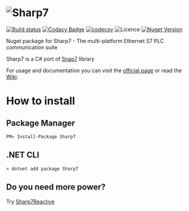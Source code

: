 # ![Sharp7](https://raw.githubusercontent.com/fbarresi/sharp7/master/doc/images/logo.jpg)

[![Build status](https://ci.appveyor.com/api/projects/status/2i77qfjjq8aep50b?svg=true)](https://ci.appveyor.com/project/fbarresi/sharp7)
[![Codacy Badge](https://api.codacy.com/project/badge/Grade/4ff75e759a66416a84052769a71b70c6)](https://www.codacy.com/manual/fbarresi/Sharp7?utm_source=github.com&amp;utm_medium=referral&amp;utm_content=fbarresi/Sharp7&amp;utm_campaign=Badge_Grade)
[![codecov](https://codecov.io/gh/fbarresi/Sharp7/branch/master/graph/badge.svg)](https://codecov.io/gh/fbarresi/Sharp7)
![Licence](https://img.shields.io/github/license/fbarresi/sharp7.svg)
[![Nuget Version](https://img.shields.io/nuget/v/Sharp7.svg)](https://www.nuget.org/packages/Sharp7/)

Nuget package for Sharp7 - The multi-platform Ethernet S7 PLC communication suite

Sharp7 is a C# port of [Snap7](http://snap7.sourceforge.net) library

For usage and documentation you can visit the [official page](http://snap7.sourceforge.net)
or read the [Wiki](https://github.com/fbarresi/Sharp7/wiki).

# How to install

## Package Manager
```
PM> Install-Package Sharp7
```
 
## .NET CLI
```
> dotnet add package Sharp7
```

## Do you need more power?

Try [Sharp7Reactive](https://github.com/evopro-ag/Sharp7Reactive)
